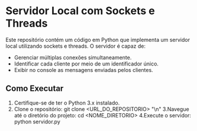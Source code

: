 # Servidor Local com Sockets e Threads

Este repositório contém um código em Python que implementa um servidor local utilizando sockets e threads. O servidor é capaz de:

- Gerenciar múltiplas conexões simultaneamente.
- Identificar cada cliente por meio de um identificador único.
- Exibir no console as mensagens enviadas pelos clientes.

## Como Executar

1. Certifique-se de ter o Python 3.x instalado.
2. Clone o repositório:
  git clone <URL_DO_REPOSITORIO> "\n"
3.Navegue até o diretório do projeto:
  cd <NOME_DIRETORIO>
4.Execute o servidor:
   python servidor.py
